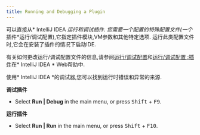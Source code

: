 ```yaml
---
title: Running and Debugging a Plugin
---
```


可以直接从* IntelliJ IDEA *运行和调试插件.
您需要一个配置的特殊配置文件(一个*插件*运行/调试配置),它指定插件模块,VM参数和其他特定选项.
运行此类配置文件时,它会在安装了插件的情况下启动IDE.


有关如何更改运行/调试配置文件的信息,请参阅[运行/调试配置](https://www.jetbrains.com/help/idea/run-debug-configuration.html)和[运行/调试配置
:插件](http://www.jetbrains.com/idea/help/run-debug-configuration-plugin.html)在* IntelliJ IDEA * Web帮助中.


使用* IntelliJ IDEA *的调试器,您可以找到运行时错误和异常的来源.


**调试插件**


*  Select **Run \| Debug** in the main menu, or press <kbd>Shift</kbd> + <kbd>F9</kbd>.

**运行插件**


*  Select **Run \| Run** in the main menu, or press <kbd>Shift</kbd> + <kbd>F10</kbd>.


